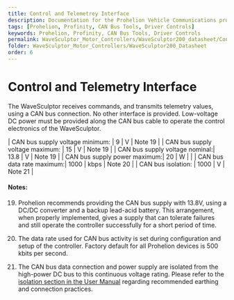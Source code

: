 ```yaml
---
title: Control and Telemetrey Interface
description: Documentation for the Prohelion Vehicle Communications protocol
tags: [Prohelion, Profinity, CAN Bus Tools, Driver Controls]
keywords: Prohelion, Profinity, CAN Bus Tools, Driver Controls
permalink: WaveSculptor_Motor_Controllers/WaveSculptor200_datasheet/Control&telemetrey_interface.html
folder: WaveSculptor_Motor_Controllers/WaveSculptor200_Datasheet
order: 6
---
```


# Control and Telemetry Interface

The WaveSculptor receives commands, and transmits telemetry values, using a CAN bus connection.  No other interface is provided.  Low-voltage DC power must be provided along the CAN bus cable to operate the control electronics of the WaveSculptor.

| CAN bus supply voltage minimum: | 9 | V | Note 19 |
| CAN bus supply voltage maximum: | 15 | V | Note 19 |
| CAN bus supply voltage nominal:| 13.8 | V | Note 19 |
| CAN bus supply power maximum:| 20 | W |  |
| CAN bus data rate maximum:| 1000 | kbps | Note 20 |
| CAN bus isolation: | 1000 | V | Note 21 |

#### Notes:

19) Prohelion recommends providing the CAN bus supply with 13.8V, using a DC/DC converter and a backup lead-acid battery.  This arrangement, when properly implemented, gives a supply that can tolerate failures and still operate the controller successfully for a short period of time.

20) The data rate used for CAN bus activity is set during configuration and setup of the controller.  Factory default for all Prohelion devices is 500 kbits per second.

21) The CAN bus data connection and power supply are isolated from the high-power DC bus to this continuous voltage rating.  Please refer to the [isolation section in the User Manual](http://localhost:4000/WaveSculptor_Motor_Controllers/WaveSculptor200_User_Manual/High_Power_Connections.html) regarding recommended earthing and connection practices.
